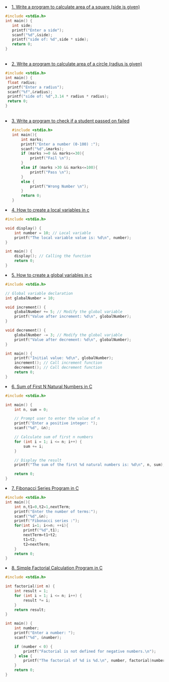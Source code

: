 <li><a href="https://github.com/ishanwalia7579/C-programming-Zero-to-Hero-/blob/main/Write%20a%20program%20to%20calculate%20area%20of%20a%20square%20(side%20is%20given%20).c">1. Write a program to calculate area of a square (side is given)</a></li>
 
 ```c
#include <stdio.h>
int main() {
    int side;
    printf("Enter a side");
    scanf("%d",&side);
    printf("side of: %d",side * side);
    return 0;
}
```

 <br>
 <li><a href="https://github.com/ishanwalia7579/C-programming-Zero-to-Hero-/blob/main/Write%20a%20program%20to%20calculate%20area%20of%20a%20circle%20(radius%20is%20given).c">2. Write a program to calculate area of a circle (radius is given) </li>

   ```c
#include <stdio.h>
int main() {
    float radius;
    printf("Enter a radius");
    scanf("%f",&radius);
    printf("side of: %d",3.14 * radius * radius);
    return 0;
}
```
<br>
<li><a href="https://github.com/ishanwalia7579/C-programming-Zero-to-Hero-/blob/main/Write%20a%20program%20to%20check%20if%20a%20student%20passed%20on%20failed.c">3. Write a program to check if a student passed on failed </a></li>

```c
   #include <stdio.h>
   int main(){
       int marks;
       printf("Enter a number (0-100) :");
       scanf("%d",&marks);
       if (marks >=0 && marks<=30){
           printf("Fail \n");
       }
       else if (marks >30 && marks<=100){
           printf("Pass \n");
       }
       else {
           printf("Wrong Number \n");
       }
       return 0;
   }
```
<li><a href="https://github.com/ishanwalia7579/C-programming-Zero-to-Hero-/blob/main/How%20to%20create%20a%20local%20variables%20%20in%20c%20.c">4. How to create a local variables in c </a></li>

```c
#include <stdio.h>

void display() {
    int number = 10; // Local variable
    printf("The local variable value is: %d\n", number);
}

int main() {
    display(); // Calling the function
    return 0;
}

```
<li><a href="https://github.com/ishanwalia7579/C-programming-Zero-to-Hero-/blob/main/How%20to%20create%20a%20global%20variables%20in%20c.c">5. How to create a global variables in c</a></li>

```c
#include <stdio.h>

// Global variable declaration
int globalNumber = 10;

void increment() {
    globalNumber += 5; // Modify the global variable
    printf("Value after increment: %d\n", globalNumber);
}

void decrement() {
    globalNumber -= 3; // Modify the global variable
    printf("Value after decrement: %d\n", globalNumber);
}

int main() {
    printf("Initial value: %d\n", globalNumber);
    increment(); // Call increment function
    decrement(); // Call decrement function
    return 0;
}
```
<li><a href="https://github.com/ishanwalia7579/C-programming-Zero-to-Hero-/blob/main/Sum%20of%20First%20N%20Natural%20Numbers%20in%20C%20.c">6. Sum of First N Natural Numbers in C</a></li>

```c
#include <stdio.h>

int main() {
    int n, sum = 0;

    // Prompt user to enter the value of n
    printf("Enter a positive integer: ");
    scanf("%d", &n);

    // Calculate sum of first n numbers
    for (int i = 1; i <= n; i++) {
        sum += i;
    }

    // Display the result
    printf("The sum of the first %d natural numbers is: %d\n", n, sum);

    return 0;
}
```
<li><a href="https://github.com/ishanwalia7579/C-programming-Zero-to-Hero-/blob/main/Fibonacci%20Series%20Program%20in%20C%20.c">7. Fibonacci Series Program in C</a></li>

```c
#include <stdio.h>
int main(){
    int n,t1=0,t2=1,nextTerm;
    printf("Enter the number of terms:");
    scanf("%d",&n);
    printf("Fibonacci series :");
    for(int i=1; i<=n; ++i){
        printf("%d",t1);
        nextTerm=t1+t2;
        t1=t2;
        t2=nextTerm;
    }
    return 0;
}
```
<li><a href="https://github.com/ishanwalia7579/C-programming-Zero-to-Hero-/blob/main/Simple%20Factorial%20Calculation%20Program%20in%20C%20.c">8. Simple Factorial Calculation Program in C</a></li>

```c
#include <stdio.h>

int factorial(int n) {
    int result = 1;
    for (int i = 1; i <= n; i++) {
        result *= i;
    }
    return result;
}

int main() {
    int number;
    printf("Enter a number: ");
    scanf("%d", &number);

    if (number < 0) {
        printf("Factorial is not defined for negative numbers.\n");
    } else {
        printf("The factorial of %d is %d.\n", number, factorial(number));
    }
    return 0;
}

```
